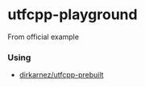 utfcpp-playground
=================
From official example

### Using
- [dirkarnez/utfcpp-prebuilt](https://github.com/dirkarnez/utfcpp-prebuilt)